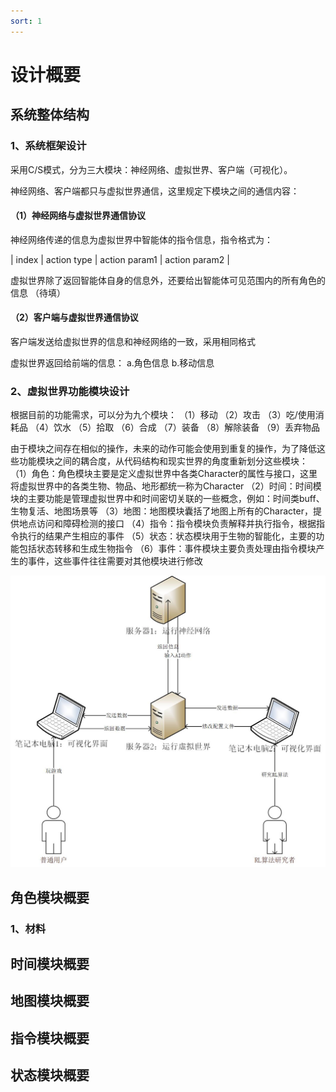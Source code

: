```yaml
---
sort: 1
---
```


# 设计概要

## 系统整体结构

### 1、系统框架设计

采用C/S模式，分为三大模块：神经网络、虚拟世界、客户端（可视化）。

神经网络、客户端都只与虚拟世界通信，这里规定下模块之间的通信内容：

#### （1）神经网络与虚拟世界通信协议

神经网络传递的信息为虚拟世界中智能体的指令信息，指令格式为：

| index | action type | action param1 | action param2 |

虚拟世界除了返回智能体自身的信息外，还要给出智能体可见范围内的所有角色的信息
（待填）

#### （2）客户端与虚拟世界通信协议

客户端发送给虚拟世界的信息和神经网络的一致，采用相同格式

虚拟世界返回给前端的信息：
a.角色信息
b.移动信息

### 2、虚拟世界功能模块设计

根据目前的功能需求，可以分为九个模块：
（1）移动
（2）攻击
（3）吃/使用消耗品
（4）饮水
（5）拾取
（6）合成
（7）装备
（8）解除装备
（9）丢弃物品

由于模块之间存在相似的操作，未来的动作可能会使用到重复的操作，为了降低这些功能模块之间的耦合度，从代码结构和现实世界的角度重新划分这些模块：
（1）角色：角色模块主要是定义虚拟世界中各类Character的属性与接口，这里将虚拟世界中的各类生物、物品、地形都统一称为Character
（2）时间：时间模块的主要功能是管理虚拟世界中和时间密切关联的一些概念，例如：时间类buff、生物复活、地图场景等
（3）地图：地图模块囊括了地图上所有的Character，提供地点访问和障碍检测的接口
（4）指令：指令模块负责解释并执行指令，根据指令执行的结果产生相应的事件
（5）状态：状态模块用于生物的智能化，主要的功能包括状态转移和生成生物指令
（6）事件：事件模块主要负责处理由指令模块产生的事件，这些事件往往需要对其他模块进行修改

![系统结构](https://github.com/DouPiChen/Eden/blob/master/design/pics/architecture.jpg)

## 角色模块概要

### 1、材料


## 时间模块概要

## 地图模块概要

## 指令模块概要

## 状态模块概要

